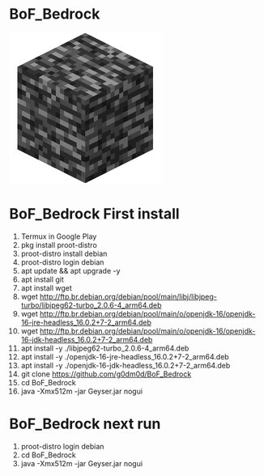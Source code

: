 # BoF_Bedrock
![Bedrock](/logo.png)
# BoF_Bedrock First install
1. Termux in Google Play
2. pkg install proot-distro
3. proot-distro install debian 
4. proot-distro login debian
5. apt update && apt upgrade -y
6. apt install git
7. apt install wget
8. wget http://ftp.br.debian.org/debian/pool/main/libj/libjpeg-turbo/libjpeg62-turbo_2.0.6-4_arm64.deb
9. wget http://ftp.br.debian.org/debian/pool/main/o/openjdk-16/openjdk-16-jre-headless_16.0.2+7-2_arm64.deb
10. wget http://ftp.br.debian.org/debian/pool/main/o/openjdk-16/openjdk-16-jdk-headless_16.0.2+7-2_arm64.deb
11. apt install -y ./libjpeg62-turbo_2.0.6-4_arm64.deb
12. apt install -y ./openjdk-16-jre-headless_16.0.2+7-2_arm64.deb
13. apt install -y ./openjdk-16-jdk-headless_16.0.2+7-2_arm64.deb
14. git clone https://github.com/g0dm0d/BoF_Bedrock
15. cd BoF_Bedrock
16. java -Xmx512m -jar Geyser.jar nogui
# BoF_Bedrock next run
1. proot-distro login debian
2. cd BoF_Bedrock
3. java -Xmx512m -jar Geyser.jar nogui

